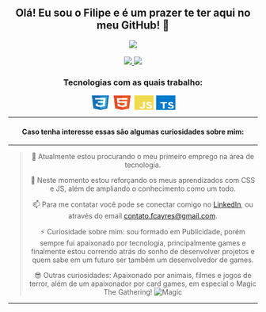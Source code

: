 <div align="center">

<h2>Olá! Eu sou o Filipe e é um prazer te ter aqui no meu GitHub! 🖖</h2>

<img height="100px" src="https://user-images.githubusercontent.com/103070455/192915534-bd318f22-8ca9-4c2f-9ec1-8da6206e8b5f.gif"><br>

<a href="https://github.com/Filipeck">
<img height="160em" src="https://github-readme-stats.vercel.app/api?username=Filipeck&show_icons=true&theme=gruvbox&include_all_commits=true&count_private=true"/>
<img height="160em" src="https://github-readme-stats.vercel.app/api/top-langs/?username=Filipeck&layout=compact&langs_count=7&theme=gruvbox"/></a>

<br>
  
<h3>Tecnologias com as quais trabalho:</h3>
  <img align="center" alt="Filipe-CSS" height="30" width="40" src="https://raw.githubusercontent.com/devicons/devicon/master/icons/css3/css3-original.svg">
  <img align="center" alt="Filipe-HTML" height="30" width="40" src="https://raw.githubusercontent.com/devicons/devicon/master/icons/html5/html5-original.svg">
  <img align="center" alt="Filipe-Js" height="30" width="40" src="https://raw.githubusercontent.com/devicons/devicon/master/icons/javascript/javascript-plain.svg">
  <img align="center" alt="Filipe-Ts" height="30" width="40" src="https://raw.githubusercontent.com/devicons/devicon/master/icons/typescript/typescript-plain.svg">  

<hr><h4>Caso tenha interesse essas são algumas curiosidades sobre mim:</h4>

---

> 🔭 Atualmente estou procurando o meu primeiro emprego na área de tecnologia.
>
> 🌱 Neste momento estou reforçando os meus aprendizados com CSS e JS, além de ampliando o conhecimento como um todo.
>
> 📫 Para me contatar você pode se conectar comigo no <a href="https://www.linkedin.com/in/filipe-cayres/">LinkedIn</a>, ou através do email <a href="mail:contato.fcayres@gmail.com">contato.fcayres@gmail.com</a>.
>
> ⚡ Curiosidade sobre mim: sou formado em Publicidade, porém sempre fui apaixonado por tecnologia, principalmente games e finalmente estou correndo atrás do sonho de desenvolver projetos e quem sabe em um futuro ser também um desenvolvedor de games.
>
> 😎 Outras curiosidades: Apaixonado por animais, filmes e jogos de terror, além de um apaixonador por card games, em especial o Magic The Gathering! <img alt="Magic" height="30" src="https://user-images.githubusercontent.com/103070455/192915003-4332f99f-f537-4c8d-a848-b5a06dc9d389.gif">

---

</div>
